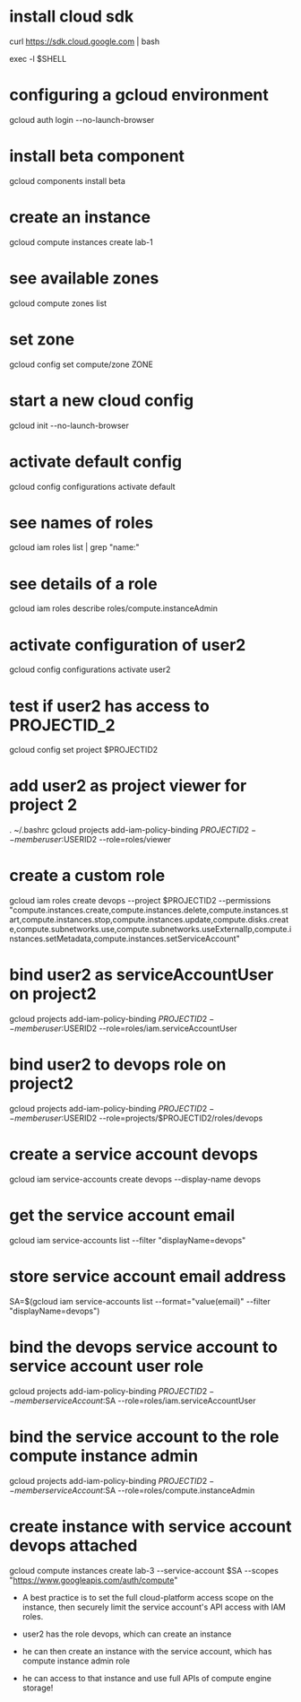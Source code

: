 # install cloud sdk
curl https://sdk.cloud.google.com | bash

exec -l $SHELL

# configuring a gcloud environment

gcloud auth login --no-launch-browser

# install beta component
gcloud components install beta

# create an instance
gcloud compute instances create lab-1

# see available zones
gcloud compute zones list

# set zone
gcloud config set compute/zone ZONE

# start a new cloud config
gcloud init --no-launch-browser

# activate default config
gcloud config configurations activate default

# see names of roles
gcloud iam roles list | grep "name:"

# see details of a role
gcloud iam roles describe roles/compute.instanceAdmin

# activate configuration of user2
gcloud config configurations activate user2

# test if user2 has access to PROJECTID_2
gcloud config set project $PROJECTID2

# add user2 as project viewer for project 2
. ~/.bashrc
gcloud projects add-iam-policy-binding $PROJECTID2 --member user:$USERID2 --role=roles/viewer

# create a custom role
gcloud iam roles create devops --project $PROJECTID2 --permissions "compute.instances.create,compute.instances.delete,compute.instances.start,compute.instances.stop,compute.instances.update,compute.disks.create,compute.subnetworks.use,compute.subnetworks.useExternalIp,compute.instances.setMetadata,compute.instances.setServiceAccount"

# bind user2 as serviceAccountUser on project2
gcloud projects add-iam-policy-binding $PROJECTID2 --member user:$USERID2 --role=roles/iam.serviceAccountUser

# bind user2 to devops role on project2
gcloud projects add-iam-policy-binding $PROJECTID2 --member user:$USERID2 --role=projects/$PROJECTID2/roles/devops

# create a service account devops
gcloud iam service-accounts create devops --display-name devops

# get the service account email
gcloud iam service-accounts list  --filter "displayName=devops"

# store service account email address
SA=$(gcloud iam service-accounts list --format="value(email)" --filter "displayName=devops")

# bind the devops service account to service account user role
gcloud projects add-iam-policy-binding $PROJECTID2 --member serviceAccount:$SA --role=roles/iam.serviceAccountUser

# bind the service account to the role compute instance admin
gcloud projects add-iam-policy-binding $PROJECTID2 --member serviceAccount:$SA --role=roles/compute.instanceAdmin

# create instance with service account devops attached
gcloud compute instances create lab-3 --service-account $SA --scopes "https://www.googleapis.com/auth/compute"

* A best practice is to set the full cloud-platform access scope on the instance, then securely limit the service account's API access with IAM roles.

* user2 has the role devops, which can create an instance
* he can then create an instance with the service account, which has compute instance admin role
* he can access to that instance and use full APIs of compute engine storage!